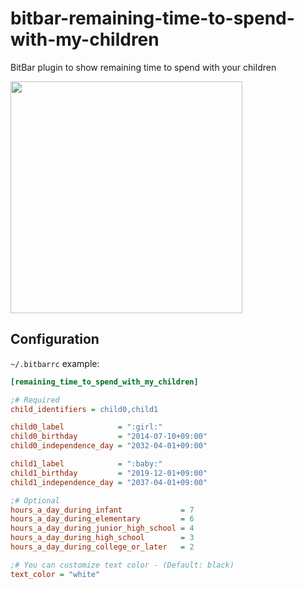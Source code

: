 # bitbar-remaining-time-to-spend-with-my-children

BitBar plugin to show remaining time to spend with your children

<img width="371" src="https://user-images.githubusercontent.com/1257116/73133798-14a41080-4071-11ea-941f-f0f3d3a9d70f.png">

## Configuration

`~/.bitbarrc` example:

```ini
[remaining_time_to_spend_with_my_children]

;# Required
child_identifiers = child0,child1

child0_label            = ":girl:"
child0_birthday         = "2014-07-10+09:00"
child0_independence_day = "2032-04-01+09:00"

child1_label            = ":baby:"
child1_birthday         = "2019-12-01+09:00"
child1_independence_day = "2037-04-01+09:00"

;# Optional
hours_a_day_during_infant             = 7
hours_a_day_during_elementary         = 6
hours_a_day_during_junior_high_school = 4
hours_a_day_during_high_school        = 3
hours_a_day_during_college_or_later   = 2

;# You can customize text color - (Default: black)
text_color = "white"
```
